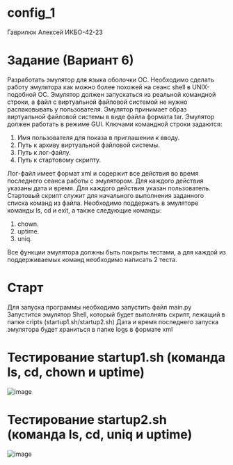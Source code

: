 # config_1
Гаврилюк Алексей ИКБО-42-23
# Задание (Вариант 6)
Разработать эмулятор для языка оболочки ОС. Необходимо сделать работу эмулятора как можно более похожей на сеанс shell в UNIX-подобной ОС.
Эмулятор должен запускаться из реальной командной строки, а файл с виртуальной файловой системой не нужно распаковывать у пользователя.
Эмулятор принимает образ виртуальной файловой системы в виде файла формата tar. Эмулятор должен работать в режиме GUI.
Ключами командной строки задаются:
1. Имя пользователя для показа в приглашении к вводу.
2. Путь к архиву виртуальной файловой системы.
3. Путь к лог-файлу.
4. Путь к стартовому скрипту.

Лог-файл имеет формат xml и содержит все действия во время последнего сеанса работы с эмулятором. Для каждого действия указаны дата и время. Для каждого действия указан пользователь.
Стартовый скрипт служит для начального выполнения заданного списка команд из файла.
Необходимо поддержать в эмуляторе команды ls, cd и exit, а также следующие команды:
1. chown.
2. uptime.
3. uniq.

Все функции эмулятора должны быть покрыты тестами, а для каждой из поддерживаемых команд необходимо написать 2 теста.

# Старт
Для запуска программы необходимо запустить файл main.py
Запустится эмулятор Shell, который будет выполнять скрипт, лежащий в папке cripts (startup1.sh/startup2.sh)
Дата и время последнего запуска эмулятора будет храниться в папке logs в формате xml

# Тестирование startup1.sh (команда ls, cd, chown и uptime)
![image](https://github.com/user-attachments/assets/b2e35948-6723-4d18-b3ab-81ee6303a576)

# Тестирование startup2.sh (команда ls, cd, uniq и uptime)
![image](https://github.com/user-attachments/assets/b83e3a6f-963f-4efa-b51b-3ead5a82fa01)
